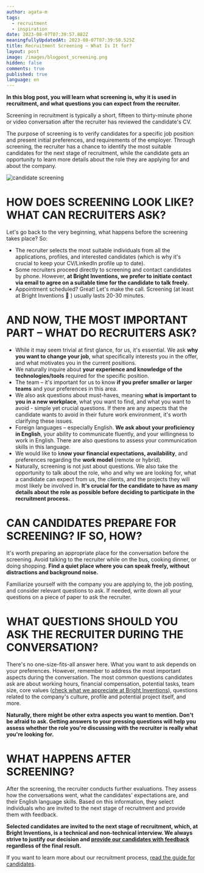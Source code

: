```yaml
---
author: agata-m
tags:
  - recruitment
  - inspiration
date: 2023-08-07T07:39:57.882Z
meaningfullyUpdatedAt: 2023-08-07T07:39:58.525Z
title: Recruitment Screening – What Is It for?
layout: post
image: /images/blogpost_screening.png
hidden: false
comments: true
published: true
language: en
---
```

**In this blog post, you will learn what screening is, why it is used in recruitment, and what questions you can expect from the recruiter.**

<div class="important-info"><div>Screening in recruitment is typically a short, fifteen to thirty-minute phone or video conversation after the recruiter has reviewed the candidate's CV.</div></div>

The purpose of screening is to verify candidates for a specific job position and present initial preferences, and requirements of the employer. Through screening, the recruiter has a chance to identify the most suitable candidates for the next stage of recruitment, while the candidate gets an opportunity to learn more details about the role they are applying for and about the company.

<div class="image"><img src="/images/blogpost_screening.png" alt="candidate screening" title="candidate screening"  /> </div>

# **HOW DOES SCREENING LOOK LIKE? WHAT CAN RECRUITERS ASK?**

Let's go back to the very beginning, what happens before the screening takes place? So:

* The recruiter selects the most suitable individuals from all the applications, profiles, and interested candidates (which is why it's crucial to keep your CV/LinkedIn profile up to date).
* Some recruiters proceed directly to screening and contact candidates by phone. However, **at Bright Inventions, we prefer to initiate contact via email to agree on a suitable time for the candidate to talk freely.**
* Appointment scheduled? Great! Let's make the call. Screening (at least at Bright Inventions 🙂 ) usually lasts 20-30 minutes.

<GiphyEmbed url='https://giphy.com/gifs/power-starz-season6-episode608-SqNE1fCLfFNlEZXice' />

# **AND NOW, THE MOST IMPORTANT PART – WHAT DO RECRUITERS ASK?**

* While it may seem trivial at first glance, for us, it's essential. We ask **why you want to change your job**, what specifically interests you in the offer, and what motivates you in the current positions.
* We naturally inquire about **your experience and knowledge of the technologies/tools** required for the specific position.
* The team – it's important for us to know **if you prefer smaller or larger teams** and your preferences in this area.
* We also ask questions about must-haves, meaning **what is important to you in a new workplace**, what you want to find, and what you want to avoid - simple yet crucial questions. If there are any aspects that the candidate wants to avoid in their future work environment, it's worth clarifying these issues.
* Foreign languages – especially English. **We ask about your proficiency in English**, your ability to communicate fluently, and your willingness to work in English. There are also questions to assess your communication skills in this language.
* We would like to k**now your financial expectations, availability**, and preferences regarding the **work model** (remote or hybrid).
* Naturally, screening is not just about questions. We also take the opportunity to talk about the role, who and why we are looking for, what a candidate can expect from us, the clients, and the projects they will most likely be involved in. **It's crucial for the candidate to have as many details about the role as possible before deciding to participate in the recruitment process.**

# **CAN CANDIDATES PREPARE FOR SCREENING? IF SO, HOW?**

It's worth preparing an appropriate place for the conversation before the screening. Avoid talking to the recruiter while on the bus, cooking dinner, or doing shopping. **Find a quiet place where you can speak freely, without distractions and background noise.**

Familiarize yourself with the company you are applying to, the job posting, and consider relevant questions to ask. If needed, write down all your questions on a piece of paper to ask the recruiter.

# **WHAT QUESTIONS SHOULD YOU ASK THE RECRUITER DURING THE CONVERSATION?**

There's no one-size-fits-all answer here. What you want to ask depends on your preferences. However, remember to address the most important aspects during the conversation. The most common questions candidates ask are about working hours, financial compensation, potential tasks, team size, core values ([check what we appreciate at Bright Inventions](/about-us/#core-values)), questions related to the company's culture, profile and potential project itself, and more. 

**Naturally, there might be other extra aspects you want to mention. Don't be afraid to ask. Getting answers to your pressing questions will help you assess whether the role you're discussing with the recruiter is really what you're looking for.**

# **WHAT HAPPENS AFTER SCREENING?**

After the screening, the recruiter conducts further evaluations. They assess how the conversations went, what the candidates' expectations are, and their English language skills. Based on this information, they select individuals who are invited to the next stage of recruitment and provide them with feedback. 

**Selected candidates are invited to the next stage of recruitment, which, at Bright Inventions, is a technical and non-technical interview. We always strive to justify our decision and [provide our candidates with feedback](/blog/the-importance-of-feedback-in-bright-recruitment-process/) regardless of the final result.** 

If you want to learn more about our recruitment process, [read the guide for candidates](/blog/how-to-start-working-at-bright-inventions-a-quick-guide-for-candidates/).